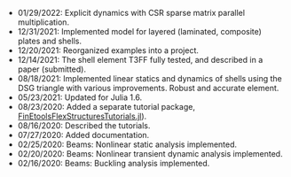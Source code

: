- 01/29/2022: Explicit dynamics with CSR sparse matrix parallel multiplication.
- 12/31/2021: Implemented model for layered (laminated, composite) plates and shells. 
- 12/20/2021: Reorganized examples into a project.
- 12/14/2021: The shell element T3FF fully tested, and described in a paper (submitted).
- 08/18/2021: Implemented linear statics and dynamics of shells using the DSG triangle with various improvements. Robust and accurate element.
- 05/23/2021: Updated for Julia 1.6.
- 08/23/2020: Added a separate tutorial package, [FinEtoolsFlexStructuresTutorials.jl](https://petrkryslucsd.github.io/FinEtoolsFlexStructuresTutorials.jl)).
- 08/16/2020: Described the tutorials.
- 07/27/2020: Added documentation.
- 02/25/2020: Beams: Nonlinear static analysis implemented.
- 02/20/2020: Beams: Nonlinear transient dynamic analysis implemented.
- 02/16/2020: Beams: Buckling analysis implemented.
